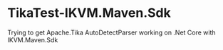 # TikaTest-IKVM.Maven.Sdk
Trying to get Apache.Tika AutoDetectParser working on .Net Core with IKVM.Maven.Sdk
